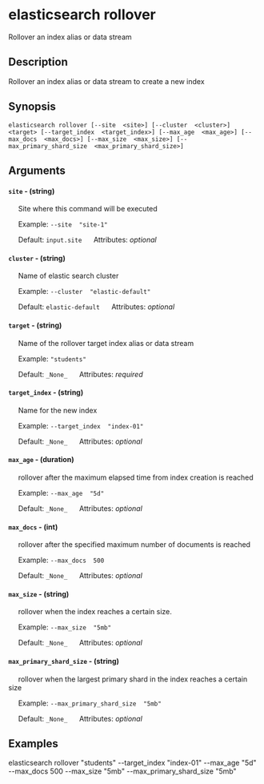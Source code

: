 # elasticsearch rollover

Rollover an index alias or data stream

## Description

Rollover an index alias or data stream to create a new index

## Synopsis

`elasticsearch rollover [--site  <site>] [--cluster  <cluster>] <target> [--target_index  <target_index>] [--max_age  <max_age>] [--max_docs  <max_docs>] [--max_size  <max_size>] [--max_primary_shard_size  <max_primary_shard_size>]`

## Arguments


#### `site` - (string)

&nbsp;&nbsp;&nbsp;&nbsp; Site where this command will be executed  

&nbsp;&nbsp;&nbsp;&nbsp; Example:  `--site  "site-1"`

&nbsp;&nbsp;&nbsp;&nbsp; Default: `input.site`
&nbsp;&nbsp;&nbsp;&nbsp; Attributes: _optional_  


#### `cluster` - (string)

&nbsp;&nbsp;&nbsp;&nbsp; Name of elastic search cluster  

&nbsp;&nbsp;&nbsp;&nbsp; Example:  `--cluster  "elastic-default"`

&nbsp;&nbsp;&nbsp;&nbsp; Default: `elastic-default`
&nbsp;&nbsp;&nbsp;&nbsp; Attributes: _optional_  


#### `target` - (string)

&nbsp;&nbsp;&nbsp;&nbsp; Name of the rollover target index alias or data stream  

&nbsp;&nbsp;&nbsp;&nbsp; Example:  `"students"`

&nbsp;&nbsp;&nbsp;&nbsp; Default: `_None_`
&nbsp;&nbsp;&nbsp;&nbsp; Attributes: _required_  


#### `target_index` - (string)

&nbsp;&nbsp;&nbsp;&nbsp; Name for the new index  

&nbsp;&nbsp;&nbsp;&nbsp; Example:  `--target_index  "index-01"`

&nbsp;&nbsp;&nbsp;&nbsp; Default: `_None_`
&nbsp;&nbsp;&nbsp;&nbsp; Attributes: _optional_  


#### `max_age` - (duration)

&nbsp;&nbsp;&nbsp;&nbsp; rollover after the maximum elapsed time from index creation is reached  

&nbsp;&nbsp;&nbsp;&nbsp; Example:  `--max_age  "5d"`

&nbsp;&nbsp;&nbsp;&nbsp; Default: `_None_`
&nbsp;&nbsp;&nbsp;&nbsp; Attributes: _optional_  


#### `max_docs` - (int)

&nbsp;&nbsp;&nbsp;&nbsp; rollover after the specified maximum number of documents is reached  

&nbsp;&nbsp;&nbsp;&nbsp; Example:  `--max_docs  500`

&nbsp;&nbsp;&nbsp;&nbsp; Default: `_None_`
&nbsp;&nbsp;&nbsp;&nbsp; Attributes: _optional_  


#### `max_size` - (string)

&nbsp;&nbsp;&nbsp;&nbsp; rollover when the index reaches a certain size.  

&nbsp;&nbsp;&nbsp;&nbsp; Example:  `--max_size  "5mb"`

&nbsp;&nbsp;&nbsp;&nbsp; Default: `_None_`
&nbsp;&nbsp;&nbsp;&nbsp; Attributes: _optional_  


#### `max_primary_shard_size` - (string)

&nbsp;&nbsp;&nbsp;&nbsp; rollover when the largest primary shard in the index reaches a certain size  

&nbsp;&nbsp;&nbsp;&nbsp; Example:  `--max_primary_shard_size  "5mb"`

&nbsp;&nbsp;&nbsp;&nbsp; Default: `_None_`
&nbsp;&nbsp;&nbsp;&nbsp; Attributes: _optional_  



## Examples

elasticsearch rollover "students" --target_index  "index-01" --max_age  "5d" --max_docs  500 --max_size  "5mb" --max_primary_shard_size  "5mb"
